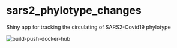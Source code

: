 # sars2_phylotype_changes
Shiny app for tracking the circulating of SARS2-Covid19  phylotype

![build-push-docker-hub](https://github.com/thanhleviet/sars2_phylotype_changes/workflows/build-push-docker-hub/badge.svg)
